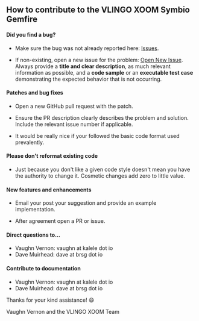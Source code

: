 ## How to contribute to the VLINGO XOOM Symbio Gemfire

#### **Did you find a bug?**

* Make sure the bug was not already reported here: [Issues](https://github.com/vlingo/xoom-symbio-gemfire/issues).

* If non-existing, open a new issue for the problem: [Open New Issue](https://github.com/vlingo/xoom-symbio-gemfire/issues'new). Always provide a **title and clear description**, as much relevant information as possible, and a **code sample** or an **executable test case** demonstrating the expected behavior that is not occurring.

#### **Patches and bug fixes**

* Open a new GitHub pull request with the patch.

* Ensure the PR description clearly describes the problem and solution. Include the relevant issue number if applicable.

* It would be really nice if your followed the basic code format used prevalently.

#### **Please don't reformat existing code**

* Just because you don't like a given code style doesn't mean you have the authority to change it. Cosmetic changes add zero to little value.

#### **New features and enhancements**

* Email your post your suggestion and provide an example implementation.

* After agreement open a PR or issue.

#### **Direct questions to...**

* Vaughn Vernon: vaughn at kalele dot io
* Dave Muirhead: dave at brsg dot io

#### **Contribute to documentation**

* Vaughn Vernon: vaughn at kalele dot io
* Dave Muirhead: dave at brsg dot io

Thanks for your kind assistance! :smile:

Vaughn Vernon and the VLINGO XOOM Team
